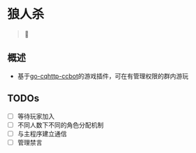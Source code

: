# 狼人杀
> 🐺
## 概述
- 基于<a href="https://github.com/BlingCc233/go-cqhttp-ccbot">go-cqhttp-ccbot</a>的游戏插件，可在有管理权限的群内游玩
## TODOs
- [ ] 等待玩家加入
- [ ] 不同人数下不同的角色分配机制
- [ ] 与主程序建立通信
- [ ] 管理禁言
